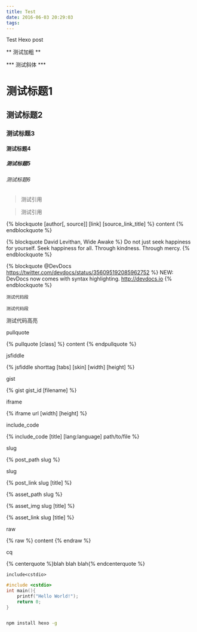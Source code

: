 ```yaml
---
title: Test
date: 2016-06-03 20:29:03
tags:
---
```


Test Hexo post

<!--more-->

** 测试加粗 ** 

*** 测试斜体 ***

# 测试标题1

## 测试标题2

### 测试标题3

#### 测试标题4

##### 测试标题5

###### 测试标题6

> 测试引用

> 测试引用

{% blockquote [author[, source]] [link] [source_link_title] %}
content
{% endblockquote %}

{% blockquote David Levithan, Wide Awake %}
Do not just seek happiness for yourself. Seek happiness for all. Through kindness. Through mercy.
{% endblockquote %}

{% blockquote @DevDocs https://twitter.com/devdocs/status/356095192085962752 %}
NEW: DevDocs now comes with syntax highlighting. http://devdocs.io
{% endblockquote %}


    测试代码段
    
    测试代码段
    
测试代码高亮

pullquote  


{% pullquote [class] %}
content
{% endpullquote %}

jsfiddle  


{% jsfiddle shorttag [tabs] [skin] [width] [height] %}

gist  

{% gist gist_id [filename] %}


iframe  


{% iframe url [width] [height] %}

include_code  

{% include_code [title] [lang:language] path/to/file %}

slug  

{% post_path slug %}

slug  

{% post_link slug [title] %}



{% asset_path slug %}


{% asset_img slug [title] %}


{% asset_link slug [title] %}


raw  

{% raw %}
content
{% endraw %}


cq  

{% centerquote %}blah blah blah{% endcenterquote %}



`include<cstdio> `

``` cpp Title http://www.oyohyee.com Link
#include <cstdio>
int main(){
    printf("Hello World!");
    return 0;
}
```

``` bash

npm install hexo -g

```

